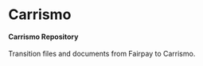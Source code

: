 # Carrismo

**Carrismo Repository**
<br>
<br>
Transition files and documents from Fairpay to Carrismo.
<br>
<br>

